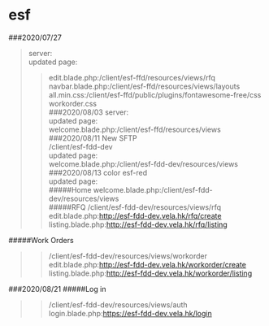 # esf <br>
###2020/07/27
>server:<br>
>updated page:<br>
>>edit.blade.php:/client/esf-ffd/resources/views/rfq<br>
>>navbar.blade.php:/client/esf-ffd/resources/views/layouts<br>
>>all.min.css:/client/esf-ffd/public/plugins/fontawesome-free/css<br>
>>workorder.css<br>
###2020/08/03
>server:<br>
>updated page:<br>
>>welcome.blade.php:/client/esf-ffd/resources/views<br>
###2020/08/11
>New SFTP<br>
>/client/esf-fdd-dev<br>
>updated page:<br>
>>welcome.blade.php:/client/esf-fdd-dev/resources/views<br>
###2020/08/13
>color esf-red<br>
>updated page:<br>
#####Home
>>welcome.blade.php:/client/esf-fdd-dev/resources/views<br>
#####RFQ
>>/client/esf-fdd-dev/resources/views/rfq<br>
>>edit.blade.php:http://esf-fdd-dev.vela.hk/rfq/create<br>
>>listing.blade.php:http://esf-fdd-dev.vela.hk/rfq/listing<br>

#####Work Orders
>>/client/esf-fdd-dev/resources/views/workorder<br>
>>edit.blade.php:http://esf-fdd-dev.vela.hk/workorder/create<br>
>>listing.blade.php:http://esf-fdd-dev.vela.hk/workorder/listing<br>

###2020/08/21
#####Log in
>>/client/esf-fdd-dev/resources/views/auth<br>
>>login.blade.php:https://esf-fdd-dev.vela.hk/login<br>